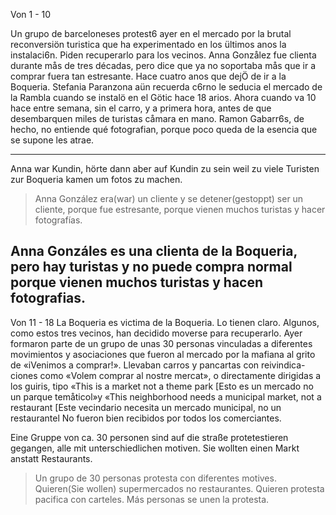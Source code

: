 Von 1 - 10

Un grupo de barceloneses protest6 ayer en el mercado por la brutal reconversiön turistica
que ha experimentado en los ültimos anos la instalaci6n. Piden recuperarlo para los vecinos.
Anna Gonzålez fue clienta durante mås de tres décadas, pero dice que ya no soportaba
mås que ir a comprar fuera tan estresante. Hace cuatro anos que dejÖ de ir a la Boqueria.
Stefania Paranzona aün recuerda c6rno le seducia el mercado de la Rambla cuando se
instalö en el Götic hace 18 arios. Ahora cuando va 10 hace entre semana, sin el carro, y a
primera hora, antes de que desembarquen miles de turistas cåmara en mano. Ramon
Gabarr6s, de hecho, no entiende qué fotografian, porque poco queda de la esencia que se
supone les atrae.

---

Anna war Kundin, hörte dann aber auf Kundin zu sein weil zu viele Turisten zur Boqueria kamen um fotos zu machen.

> Anna González era(war) un cliente y se detener(gestoppt) ser un cliente, porque fue estresante, porque vienen muchos turistas y hacer fotografías. 

Anna Gonzáles es una clienta de la Boqueria, pero hay turistas y no puede compra normal porque vienen muchos turistas y hacen fotografias.
---
Von 11 - 18
La Boqueria es victima de la Boqueria. Lo tienen claro. Algunos, como estos tres vecinos,
han decidido moverse para recuperarlo. Ayer formaron parte de un grupo de unas 30
personas vinculadas a diferentes movimientos y asociaciones que fueron al mercado por
la mafiana al grito de «iVenimos a comprar!». Llevaban carros y pancartas con reivindica-
ciones como «Volem comprar al nostre mercat», o directamente dirigidas a los guiris, tipo
«This is a market not a theme park [Esto es un mercado no un parque temåticol»y «This
neighborhood needs a municipal market, not a restaurant [Este vecindario necesita un
mercado municipal, no un restaurantel No fueron bien recibidos por todos los comerciantes.

Eine Gruppe von ca. 30 personen sind auf die straße protetestieren gegangen, alle mit unterschiedlichen motiven. Sie wollten einen Markt anstatt Restaurants. 

> Un grupo de 30 personas protesta con diferentes motives. Quieren(Sie wollen) supermercados no restaurantes. Quieren protesta pacifica con carteles. Más personas se unen la protesta.

